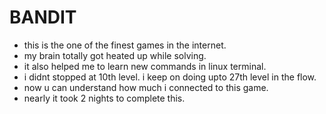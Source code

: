 
# BANDIT

* this is the one of the finest games in the internet.
* my brain totally got heated up while solving.
* it also helped me to learn new commands in linux terminal.
* i didnt stopped at 10th level. i keep on doing upto 27th level in the flow.
* now u can understand how much i connected to this game.
* nearly it took 2 nights to complete this.
